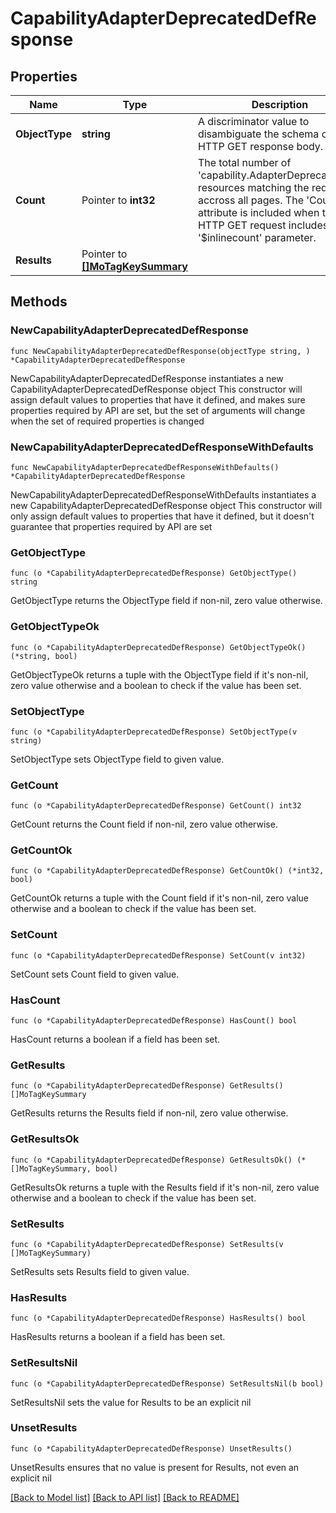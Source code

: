 # CapabilityAdapterDeprecatedDefResponse

## Properties

Name | Type | Description | Notes
------------ | ------------- | ------------- | -------------
**ObjectType** | **string** | A discriminator value to disambiguate the schema of a HTTP GET response body. | 
**Count** | Pointer to **int32** | The total number of &#39;capability.AdapterDeprecatedDef&#39; resources matching the request, accross all pages. The &#39;Count&#39; attribute is included when the HTTP GET request includes the &#39;$inlinecount&#39; parameter. | [optional] 
**Results** | Pointer to [**[]MoTagKeySummary**](MoTagKeySummary.md) |  | [optional] 

## Methods

### NewCapabilityAdapterDeprecatedDefResponse

`func NewCapabilityAdapterDeprecatedDefResponse(objectType string, ) *CapabilityAdapterDeprecatedDefResponse`

NewCapabilityAdapterDeprecatedDefResponse instantiates a new CapabilityAdapterDeprecatedDefResponse object
This constructor will assign default values to properties that have it defined,
and makes sure properties required by API are set, but the set of arguments
will change when the set of required properties is changed

### NewCapabilityAdapterDeprecatedDefResponseWithDefaults

`func NewCapabilityAdapterDeprecatedDefResponseWithDefaults() *CapabilityAdapterDeprecatedDefResponse`

NewCapabilityAdapterDeprecatedDefResponseWithDefaults instantiates a new CapabilityAdapterDeprecatedDefResponse object
This constructor will only assign default values to properties that have it defined,
but it doesn't guarantee that properties required by API are set

### GetObjectType

`func (o *CapabilityAdapterDeprecatedDefResponse) GetObjectType() string`

GetObjectType returns the ObjectType field if non-nil, zero value otherwise.

### GetObjectTypeOk

`func (o *CapabilityAdapterDeprecatedDefResponse) GetObjectTypeOk() (*string, bool)`

GetObjectTypeOk returns a tuple with the ObjectType field if it's non-nil, zero value otherwise
and a boolean to check if the value has been set.

### SetObjectType

`func (o *CapabilityAdapterDeprecatedDefResponse) SetObjectType(v string)`

SetObjectType sets ObjectType field to given value.


### GetCount

`func (o *CapabilityAdapterDeprecatedDefResponse) GetCount() int32`

GetCount returns the Count field if non-nil, zero value otherwise.

### GetCountOk

`func (o *CapabilityAdapterDeprecatedDefResponse) GetCountOk() (*int32, bool)`

GetCountOk returns a tuple with the Count field if it's non-nil, zero value otherwise
and a boolean to check if the value has been set.

### SetCount

`func (o *CapabilityAdapterDeprecatedDefResponse) SetCount(v int32)`

SetCount sets Count field to given value.

### HasCount

`func (o *CapabilityAdapterDeprecatedDefResponse) HasCount() bool`

HasCount returns a boolean if a field has been set.

### GetResults

`func (o *CapabilityAdapterDeprecatedDefResponse) GetResults() []MoTagKeySummary`

GetResults returns the Results field if non-nil, zero value otherwise.

### GetResultsOk

`func (o *CapabilityAdapterDeprecatedDefResponse) GetResultsOk() (*[]MoTagKeySummary, bool)`

GetResultsOk returns a tuple with the Results field if it's non-nil, zero value otherwise
and a boolean to check if the value has been set.

### SetResults

`func (o *CapabilityAdapterDeprecatedDefResponse) SetResults(v []MoTagKeySummary)`

SetResults sets Results field to given value.

### HasResults

`func (o *CapabilityAdapterDeprecatedDefResponse) HasResults() bool`

HasResults returns a boolean if a field has been set.

### SetResultsNil

`func (o *CapabilityAdapterDeprecatedDefResponse) SetResultsNil(b bool)`

 SetResultsNil sets the value for Results to be an explicit nil

### UnsetResults
`func (o *CapabilityAdapterDeprecatedDefResponse) UnsetResults()`

UnsetResults ensures that no value is present for Results, not even an explicit nil

[[Back to Model list]](../README.md#documentation-for-models) [[Back to API list]](../README.md#documentation-for-api-endpoints) [[Back to README]](../README.md)


